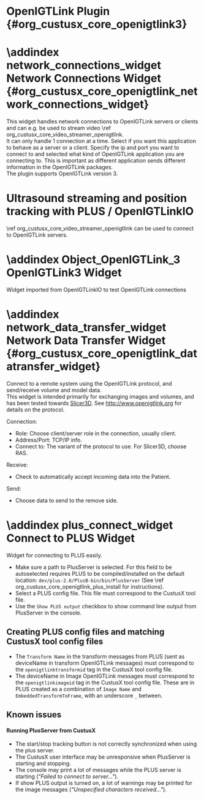 OpenIGTLink Plugin {#org_custusx_core_openigtlink3}
===================

\addindex network_connections_widget
Network Connections Widget {#org_custusx_core_openigtlink_network_connections_widget}
===========================================================

This widget handles network connections to OpenIGTLink servers or clients and can e.g.
be used to stream video \ref org_custusx_core_video_streamer_openigtlink.<br>
It can only handle 1 connection at a time. Select if you want this application to behave as a server or a client.
Specify the ip and port you want to connect to and selected what kind of OpenIGTLink application you are connecting to.
This is important as different application sends different information in the OpenIGTLink packages.<br>
The plugin supports OpenIGTLink version 3.

Ultrasound streaming and position tracking with PLUS / OpenIGTLinkIO
===========================================================
\ref org_custusx_core_video_streamer_openigtlink can be used to connect to OpenIGTLink servers.

\addindex Object_OpenIGTLink_3
OpenIGTLink3 Widget
===========================================================
Widget imported from OpenIGTLinkIO to test OpenIGTLink connections


\addindex network_data_transfer_widget
Network Data Transfer Widget {#org_custusx_core_openigtlink_datatransfer_widget}
===========================================================

Connect to a remote system using the OpenIGTLink protocol, and send/receive
volume and model data.<br>
This widget is intended primarily for exchanging images and volumes, and has been
tested towards [Slicer3D](https://www.slicer.org).
See <http://www.openigtlink.org> for details on the protocol. 

Connection:
- Role: Choose client/server role in the connection, usually client.
- Address/Port: TCP/IP info.
- Connect to: The variant of the protocol to use. For Slicer3D, choose RAS.

Receive:
- Check to automatically accept incoming data into the Patient.

Send:
- Choose data to send to the remove side.

\addindex plus_connect_widget
Connect to PLUS Widget
===========================================================
Widget for connecting to PLUS easily.
- Make sure a path to PlusServer is selected.
  For this field to be autoselected requires PLUS to be compiled/installed on the default location: ```dev/plus-2.6/PlusB-bin/bin/PlusServer```
  (See \ref org_custusx_core_openigtlink_plus_install for instructions).
- Select a PLUS config file. This file must correspond to the CustusX tool file.
- Use the `Show PLUS output` checkbox to show command line output from PlusServer in the console.

Creating PLUS config files and matching CustusX tool config files
-----------------------------------------------------------
- The `Transform Name` in the transform messages from PLUS (sent as deviceName in transform OpenIGTLink messages) must correspond to the `openigtlinktransformid` tag in the CustusX tool config file.
- The deviceName in Image OpenIGTLink messages must correspond to the `openigtlinkimageid` tag in the CustusX tool config file. These are in PLUS created as a combination of `Image Name` and `EmbeddedTransformToFrame`, with an underscore `_` between.


Known issues
-----------------------------------------------------------
#### Running PlusServer from CustusX
- The start/stop tracking button is not correctly synchronized when using the plus server.
- The CustusX user interface may be unresponsive when PlusServer is starting and stopping.
- The console may print a lot of messages while the PLUS server is starting (<i>"Failed to connect to server..."</i>).
- If show PLUS output is turned on, a lot of warnings may be printed for the image messages (<i>"Unspecified characters received..."</i>).
